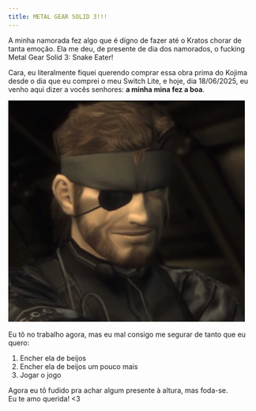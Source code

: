 ```yaml
---
title: METAL GEAR SOLID 3!!!
---
```


A minha namorada fez algo que é dígno de fazer até o Kratos chorar de tanta
emoção. Ela me deu, de presente de dia dos namorados, o fucking Metal Gear
Solid 3: Snake Eater!

Cara, eu literalmente fiquei querendo comprar essa obra prima do Kojima desde o
dia que eu comprei o meu Switch Lite, e hoje, dia 18/06/2025, eu venho aqui
dizer a vocês senhores: <b>a minha mina fez a boa</b>.

<img loading="lazy" src="/assets/img/blog/snake_smilling.jpg">

Eu tô no trabalho agora, mas eu mal consigo me segurar de tanto que eu quero:
<ol>
<li>Encher ela de beijos</li>
<li>Encher ela de beijos um pouco mais</li>
<li>Jogar o jogo</li>
</ol>

Agora eu tô fudido pra achar algum presente à altura, mas foda-se.  
<span style="color: var(--red)">Eu te amo querida! <3</span>
